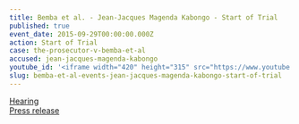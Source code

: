 ```yaml
---
title: Bemba et al. - Jean-Jacques Magenda Kabongo - Start of Trial
published: true
event_date: 2015-09-29T00:00:00.000Z
action: Start of Trial
case: the-prosecutor-v-bemba-et-al
accused: jean-jacques-magenda-kabongo
youtube_id: '<iframe width="420" height="315" src="https://www.youtube.com/embed/AL86P4bwUIo" frameborder="0" allowfullscreen></iframe>'
slug: bemba-et-al-events-jean-jacques-magenda-kabongo-start-of-trial
---
```



[Hearing](https://youtu.be/AL86P4bwUIo)
<br>[Press release](https://www.icc-cpi.int/pages/item.aspx?name=PR1155)